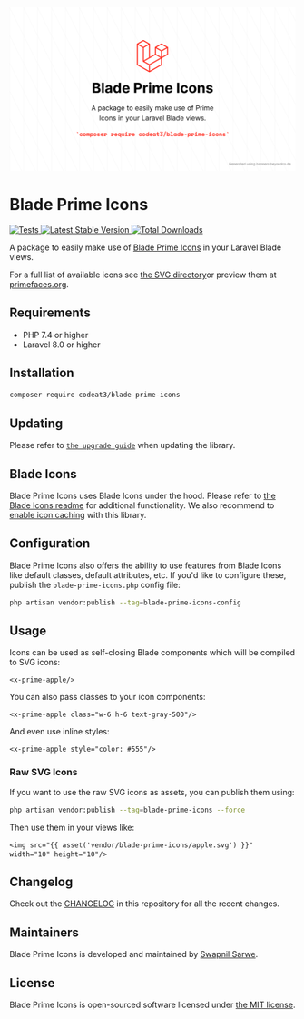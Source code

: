 <p align="center">
    <img src="./socialcard-blade-prime-icons.png" width="1280" title="Social Card Blade Prime Icons">
</p>

# Blade Prime Icons

<a href="https://github.com/codeat3/blade-prime-icons/actions?query=workflow%3ATests">
    <img src="https://github.com/codeat3/blade-prime-icons/workflows/Tests/badge.svg" alt="Tests">
</a>
<a href="https://packagist.org/packages/codeat3/blade-prime-icons">
    <img src="https://img.shields.io/packagist/v/codeat3/blade-prime-icons" alt="Latest Stable Version">
</a>
<a href="https://packagist.org/packages/codeat3/blade-prime-icons">
    <img src="https://img.shields.io/packagist/dt/codeat3/blade-prime-icons" alt="Total Downloads">
</a>

A package to easily make use of [Blade Prime Icons](https://github.com/primefaces/primeicons) in your Laravel Blade views.

For a full list of available icons see [the SVG directory](resources/svg)or preview them at [primefaces.org](https://www.primefaces.org/primeng/showcase/#/icons).

## Requirements

- PHP 7.4 or higher
- Laravel 8.0 or higher

## Installation

```bash
composer require codeat3/blade-prime-icons
```

## Updating

Please refer to [`the upgrade guide`](UPGRADE.md) when updating the library.

## Blade Icons

Blade Prime Icons uses Blade Icons under the hood. Please refer to [the Blade Icons readme](https://github.com/blade-ui-kit/blade-icons) for additional functionality. We also recommend to [enable icon caching](https://github.com/blade-ui-kit/blade-icons#caching) with this library.

## Configuration

Blade Prime Icons also offers the ability to use features from Blade Icons like default classes, default attributes, etc. If you'd like to configure these, publish the `blade-prime-icons.php` config file:

```bash
php artisan vendor:publish --tag=blade-prime-icons-config
```

## Usage

Icons can be used as self-closing Blade components which will be compiled to SVG icons:

```blade
<x-prime-apple/>
```

You can also pass classes to your icon components:

```blade
<x-prime-apple class="w-6 h-6 text-gray-500"/>
```

And even use inline styles:

```blade
<x-prime-apple style="color: #555"/>
```

### Raw SVG Icons

If you want to use the raw SVG icons as assets, you can publish them using:

```bash
php artisan vendor:publish --tag=blade-prime-icons --force
```

Then use them in your views like:

```blade
<img src="{{ asset('vendor/blade-prime-icons/apple.svg') }}" width="10" height="10"/>
```

## Changelog

Check out the [CHANGELOG](CHANGELOG.md) in this repository for all the recent changes.

## Maintainers

Blade Prime Icons is developed and maintained by [Swapnil Sarwe](https://swapnilsarwe.com).

## License

Blade Prime Icons is open-sourced software licensed under [the MIT license](LICENSE.md).
